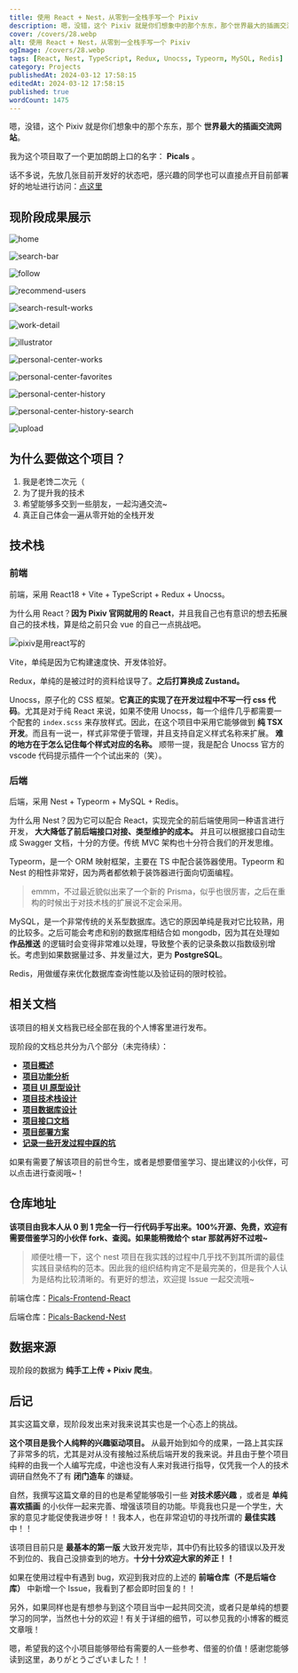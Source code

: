 ```yaml
---
title: 使用 React + Nest，从零到一全栈手写一个 Pixiv
description: 嗯，没错，这个 Pixiv 就是你们想象中的那个东东，那个世界最大的插画交流网站。我为这个项目取了一个更加朗朗上口的名字： Picals。
cover: /covers/28.webp
alt: 使用 React + Nest，从零到一全栈手写一个 Pixiv
ogImage: /covers/28.webp
tags: [React, Nest, TypeScript, Redux, Unocss, Typeorm, MySQL, Redis]
category: Projects
publishedAt: 2024-03-12 17:58:15
editedAt: 2024-03-12 17:58:15
published: true
wordCount: 1475
---
```


嗯，没错，这个 Pixiv 就是你们想象中的那个东东，那个 **世界最大的插画交流网站**。

我为这个项目取了一个更加朗朗上口的名字： **Picals** 。

话不多说，先放几张目前开发好的状态吧，感兴趣的同学也可以直接点开目前部署好的地址进行访问：[点这里](https://www.picals.moe)

## 现阶段成果展示

![home](https://common-1319721118.cos.ap-shanghai.myqcloud.com/picgo/home.png)

![search-bar](https://common-1319721118.cos.ap-shanghai.myqcloud.com/picgo/search-bar.png)

![follow](https://common-1319721118.cos.ap-shanghai.myqcloud.com/picgo/follow.png)

![recommend-users](https://common-1319721118.cos.ap-shanghai.myqcloud.com/picgo/recommend-users.png)

![search-result-works](https://common-1319721118.cos.ap-shanghai.myqcloud.com/picgo/search-result-works.png)

![work-detail](https://common-1319721118.cos.ap-shanghai.myqcloud.com/picgo/work-detail.png)

![illustrator](https://common-1319721118.cos.ap-shanghai.myqcloud.com/picgo/illustrator.png)

![personal-center-works](https://common-1319721118.cos.ap-shanghai.myqcloud.com/picgo/personal-center-works.png)

![personal-center-favorites](https://common-1319721118.cos.ap-shanghai.myqcloud.com/picgo/personal-center-favorites.png)

![personal-center-history](https://common-1319721118.cos.ap-shanghai.myqcloud.com/picgo/personal-center-history.png)

![personal-center-history-search](https://common-1319721118.cos.ap-shanghai.myqcloud.com/picgo/personal-center-history-search.png)

![upload](https://common-1319721118.cos.ap-shanghai.myqcloud.com/picgo/upload.png)

## 为什么要做这个项目？

1. 我是老馋二次元（
2. 为了提升我的技术
3. 希望能够多交到一些朋友，一起沟通交流~
4. 真正自己体会一遍从零开始的全栈开发

## 技术栈

### 前端

前端，采用 React18 + Vite + TypeScript + Redux + Unocss。

为什么用 React？**因为 Pixiv 官网就用的 React**，并且我自己也有意识的想去拓展自己的技术栈，算是给之前只会 vue 的自己一点挑战吧。

![pixiv是用react写的](https://common-1319721118.cos.ap-shanghai.myqcloud.com/picgo/image-20240610204733108.png)

Vite，单纯是因为它构建速度快、开发体验好。

Redux，单纯的是被过时的资料给误导了。**之后打算换成 Zustand。**

Unocss，原子化的 CSS 框架。**它真正的实现了在开发过程中不写一行 css 代码**。尤其是对于纯 React 来说，如果不使用 Unocss，每一个组件几乎都需要一个配套的 `index.scss` 来存放样式。因此，在这个项目中采用它能够做到 **纯 TSX 开发**。而且有一说一，样式非常便于管理，并且支持自定义样式名称来扩展。 **难的地方在于怎么记住每个样式对应的名称。** 顺带一提，我是配合 Unocss 官方的 vscode 代码提示插件一个个试出来的（笑）。

### 后端

后端，采用 Nest + Typeorm + MySQL + Redis。

为什么用 Nest？因为它可以配合 React，实现完全的前后端使用同一种语言进行开发， **大大降低了前后端接口对接、类型维护的成本。** 并且可以根据接口自动生成 Swagger 文档，十分的方便。传统 MVC 架构也十分符合我们的开发思维。

Typeorm，是一个 ORM 映射框架，主要在 TS 中配合装饰器使用。Typeorm 和 Nest 的相性非常好，因为两者都依赖于装饰器进行面向切面编程。

> emmm，不过最近貌似出来了一个新的 Prisma，似乎也很厉害，之后在重构的时候出于对技术栈的扩展说不定会采用。

MySQL，是一个非常传统的关系型数据库。选它的原因单纯是我对它比较熟，用的比较多。之后可能会考虑和别的数据库相结合如 mongodb，因为其在处理如 **作品推送** 的逻辑时会变得非常难以处理，导致整个表的记录条数以指数级别增长。考虑到如果数据量过多、并发量过大，更为 **PostgreSQL**。

Redis，用做缓存来优化数据库查询性能以及验证码的限时校验。

## 相关文档

该项目的相关文档我已经全部在我的个人博客里进行发布。

现阶段的文档总共分为八个部分（未完待续）：

- [**项目概述**](https://nonhana.xyz/2024/03/12/picals-about/Picals%E9%A1%B9%E7%9B%AE%E6%A6%82%E8%BF%B0/)
- [**项目功能分析**](https://nonhana.xyz/2024/03/12/picals-about/Picals%E9%A1%B9%E7%9B%AE%E5%8A%9F%E8%83%BD%E5%88%86%E6%9E%90/)
- [**项目 UI 原型设计**](https://nonhana.xyz/2024/03/12/picals-about/Picals%E9%A1%B9%E7%9B%AEUI%E5%8E%9F%E5%9E%8B%E8%AE%BE%E8%AE%A1/)
- [**项目技术栈设计**](https://nonhana.xyz/2024/03/12/picals-about/Picals%E9%A1%B9%E7%9B%AE%E6%8A%80%E6%9C%AF%E6%A0%88%E8%AE%BE%E8%AE%A1/)
- [**项目数据库设计**](https://nonhana.xyz/2024/03/15/picals-about/Picals%E6%95%B0%E6%8D%AE%E5%BA%93%E8%AE%BE%E8%AE%A1%E6%96%87%E6%A1%A3/)
- [**项目接口文档**](https://picals.apifox.cn)
- [**项目部署方案**](https://nonhana.xyz/2024/06/03/picals-about/Picals%E9%A1%B9%E7%9B%AE%E9%83%A8%E7%BD%B2%E6%96%B9%E6%A1%88/)
- [**记录一些开发过程中踩的坑**](https://nonhana.xyz/2024/05/23/picals-about/%E8%AE%B0%E5%BD%95%E4%B8%80%E4%BA%9B%E5%BC%80%E5%8F%91%E8%BF%87%E7%A8%8B%E4%B8%AD%E8%B8%A9%E7%9A%84%E5%9D%91/)

如果有需要了解该项目的前世今生，或者是想要借鉴学习、提出建议的小伙伴，可以点击进行查阅哦~！

## 仓库地址

**该项目由我本人从 0 到 1 完全一行一行代码手写出来。100%开源、免费，欢迎有需要借鉴学习的小伙伴 fork、查阅。如果能稍微给个 star 那就再好不过啦~**

> 顺便吐槽一下，这个 nest 项目在我实践的过程中几乎找不到其所谓的最佳实践目录结构的范本。因此我的组织结构肯定不是最完美的，但是我个人认为是结构比较清晰的。有更好的想法，欢迎提 Issue 一起交流哦~

前端仓库：[Picals-Frontend-React](https://github.com/nonhana/Picals-Frontend-React)

后端仓库：[Picals-Backend-Nest](https://github.com/nonhana/Picals-Backend-Nest)

## 数据来源

现阶段的数据为 **纯手工上传 + Pixiv 爬虫**。

## 后记

其实这篇文章，现阶段发出来对我来说其实也是一个心态上的挑战。

**这个项目是我个人纯粹的兴趣驱动项目。** 从最开始到如今的成果，一路上其实踩了非常多的坑，尤其是对从没有接触过系统后端开发的我来说。并且由于整个项目纯粹的由我一个人编写完成，中途也没有人来对我进行指导，仅凭我一个人的技术调研自然免不了有 **闭门造车** 的嫌疑。

自然，我撰写这篇文章的目的也是希望能够吸引一些 **对技术感兴趣** ，或者是 **单纯喜欢插画** 的小伙伴一起来完善、增强该项目的功能。毕竟我也只是一个学生，大家的意见才能促使我进步呀！！我本人，也在非常迫切的寻找所谓的 **最佳实践** 中！！

该项目目前只是 **最基本的第一版** 大致开发完毕，其中仍有比较多的错误以及开发不到位的、我自己没排查到的地方。**十分十分欢迎大家的斧正！！**

如果在使用过程中有遇到 bug，欢迎到我对应的上述的 **前端仓库（不是后端仓库）** 中新增一个 Issue，我看到了都会即时回复的！！

另外，如果同样也是有想参与到这个项目当中一起共同交流，或者只是单纯的想要学习的同学，当然也十分的欢迎！有关于详细的细节，可以参见我的小博客的概览文章哦！

嗯，希望我的这个小项目能够带给有需要的人一些参考、借鉴的价值！感谢您能够读到这里，ありがとうございました！！
